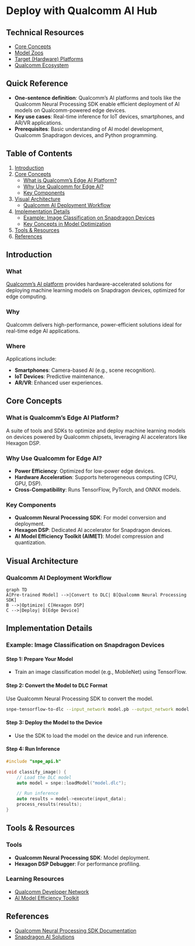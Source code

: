 # Deploy with Qualcomm AI Hub 

## Technical Resources
- [Core Concepts](../../../concepts/frameworks/qualcomm_ai_hub)
- [Model Zoos](https://github.com/afondiel/Edge-AI-Model-Zoo)
- [Target (Hardware) Platforms](https://github.com/afondiel/Edge-AI-Platforms)
- [Qualcomm Ecosystem](../../../industry-applications/qualcomm-ecosystem)


## Quick Reference  
- **One-sentence definition**: Qualcomm’s AI platforms and tools like the Qualcomm Neural Processing SDK enable efficient deployment of AI models on Qualcomm-powered edge devices.  
- **Key use cases**: Real-time inference for IoT devices, smartphones, and AR/VR applications.  
- **Prerequisites**: Basic understanding of AI model development, Qualcomm Snapdragon devices, and Python programming.  

## Table of Contents  
1. [Introduction](#introduction)
2. [Core Concepts](#core-concepts)
   - [What is Qualcomm’s Edge AI Platform?](#what-is-qualcomm’s-edge-ai-platform)
   - [Why Use Qualcomm for Edge AI?](#why-use-qualcomm-for-edge-ai)
   - [Key Components](#key-components)
3. [Visual Architecture](#visual-architecture)
   - [Qualcomm AI Deployment Workflow](#qualcomm-ai-deployment-workflow)
4. [Implementation Details](#implementation-details)
   - [Example: Image Classification on Snapdragon Devices](#example-image-classification-on-snapdragon-devices)
   - [Key Concepts in Model Optimization](#key-concepts-in-model-optimization)
5. [Tools & Resources](#tools-and-resources)
6. [References](#references)

## Introduction  
### What  
[Qualcomm’s AI platform](https://aihub.qualcomm.com/) provides hardware-accelerated solutions for deploying machine learning models on Snapdragon devices, optimized for edge computing.  

### Why  
Qualcomm delivers high-performance, power-efficient solutions ideal for real-time edge AI applications.  

### Where  
Applications include:  
- **Smartphones**: Camera-based AI (e.g., scene recognition).  
- **IoT Devices**: Predictive maintenance.  
- **AR/VR**: Enhanced user experiences.  

## Core Concepts  
### What is Qualcomm’s Edge AI Platform?  
A suite of tools and SDKs to optimize and deploy machine learning models on devices powered by Qualcomm chipsets, leveraging AI accelerators like Hexagon DSP.  

### Why Use Qualcomm for Edge AI?  
- **Power Efficiency**: Optimized for low-power edge devices.  
- **Hardware Acceleration**: Supports heterogeneous computing (CPU, GPU, DSP).  
- **Cross-Compatibility**: Runs TensorFlow, PyTorch, and ONNX models.  

### Key Components  
- **Qualcomm Neural Processing SDK**: For model conversion and deployment.  
- **Hexagon DSP**: Dedicated AI accelerator for Snapdragon devices.  
- **AI Model Efficiency Toolkit (AIMET)**: Model compression and quantization.  

## Visual Architecture  
### Qualcomm AI Deployment Workflow  
```mermaid
graph TD
A[Pre-trained Model] -->|Convert to DLC| B[Qualcomm Neural Processing SDK]
B -->|Optimize| C[Hexagon DSP]
C -->|Deploy| D[Edge Device]
```

## Implementation Details  
### Example: Image Classification on Snapdragon Devices  

#### Step 1: Prepare Your Model  
- Train an image classification model (e.g., MobileNet) using TensorFlow.  

#### Step 2: Convert the Model to DLC Format  
Use Qualcomm Neural Processing SDK to convert the model.  
```bash
snpe-tensorflow-to-dlc --input_network model.pb --output_network model.dlc
```

#### Step 3: Deploy the Model to the Device  
- Use the SDK to load the model on the device and run inference.  

#### Step 4: Run Inference  
```cpp
#include "snpe_api.h"

void classify_image() {
    // Load the DLC model
    auto model = snpe::loadModel("model.dlc");

    // Run inference
    auto results = model->execute(input_data);
    process_results(results);
}
```

## Tools & Resources  
### Tools  
- **Qualcomm Neural Processing SDK**: Model deployment.  
- **Hexagon DSP Debugger**: For performance profiling.  

### Learning Resources  
- [Qualcomm Developer Network](https://www.qualcomm.com/developer)  
- [AI Model Efficiency Toolkit](https://www.qualcomm.com/developer/software/ai-model-efficiency-toolkit)  

## References  
- [Qualcomm Neural Processing SDK Documentation](https://developer.qualcomm.com/software/qualcomm-neural-processing-sdk)  
- [Snapdragon AI Solutions](https://www.qualcomm.com/products/artificial-intelligence/edge-ai)  
